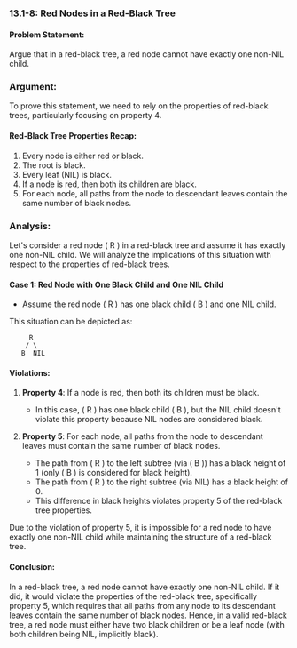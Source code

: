### 13.1-8: Red Nodes in a Red-Black Tree

#### Problem Statement:
Argue that in a red-black tree, a red node cannot have exactly one non-NIL child.

### Argument:

To prove this statement, we need to rely on the properties of red-black trees, particularly focusing on property 4.

#### Red-Black Tree Properties Recap:
1. Every node is either red or black.
2. The root is black.
3. Every leaf (NIL) is black.
4. If a node is red, then both its children are black.
5. For each node, all paths from the node to descendant leaves contain the same number of black nodes.

### Analysis:

Let's consider a red node \( R \) in a red-black tree and assume it has exactly one non-NIL child. We will analyze the implications of this situation with respect to the properties of red-black trees.

#### Case 1: Red Node with One Black Child and One NIL Child
- Assume the red node \( R \) has one black child \( B \) and one NIL child.
  
This situation can be depicted as:
```
     R
    / \
   B  NIL
```

#### Violations:
1. **Property 4**: If a node is red, then both its children must be black. 
   - In this case, \( R \) has one black child \( B \), but the NIL child doesn't violate this property because NIL nodes are considered black.

2. **Property 5**: For each node, all paths from the node to descendant leaves must contain the same number of black nodes.
   - The path from \( R \) to the left subtree (via \( B \)) has a black height of 1 (only \( B \) is considered for black height).
   - The path from \( R \) to the right subtree (via NIL) has a black height of 0.
   - This difference in black heights violates property 5 of the red-black tree properties.

Due to the violation of property 5, it is impossible for a red node to have exactly one non-NIL child while maintaining the structure of a red-black tree.

#### Conclusion:
In a red-black tree, a red node cannot have exactly one non-NIL child. If it did, it would violate the properties of the red-black tree, specifically property 5, which requires that all paths from any node to its descendant leaves contain the same number of black nodes. Hence, in a valid red-black tree, a red node must either have two black children or be a leaf node (with both children being NIL, implicitly black).